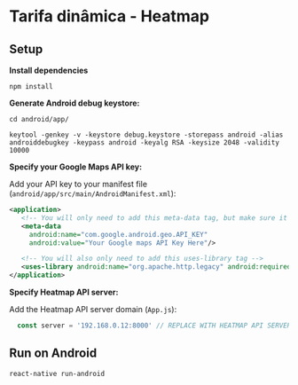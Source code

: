 # Tarifa dinâmica - Heatmap

## Setup

**Install dependencies**
```shell
npm install
```

**Generate Android debug keystore:**

```shell
cd android/app/

keytool -genkey -v -keystore debug.keystore -storepass android -alias androiddebugkey -keypass android -keyalg RSA -keysize 2048 -validity 10000
```

**Specify your Google Maps API key:**

Add your API key to your manifest file (`android/app/src/main/AndroidManifest.xml`):

```xml
<application>
   <!-- You will only need to add this meta-data tag, but make sure it's a child of application -->
   <meta-data
     android:name="com.google.android.geo.API_KEY"
     android:value="Your Google maps API Key Here"/>

   <!-- You will also only need to add this uses-library tag -->
   <uses-library android:name="org.apache.http.legacy" android:required="false"/>
</application>
```

**Specify Heatmap API server:**

Add the Heatmap API server domain (`App.js`):

```javascript
  const server = '192.168.0.12:8000' // REPLACE WITH HEATMAP API SERVER IP
```

## Run on Android
```shell
react-native run-android
```
